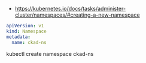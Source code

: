 - https://kubernetes.io/docs/tasks/administer-cluster/namespaces/#creating-a-new-namespace

```yaml
apiVersion: v1
kind: Namespace
metadata:
  name: ckad-ns
```
kubectl create namespace ckad-ns